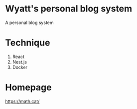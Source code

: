 # Wyatt's personal blog system

A personal blog system

# Technique

1. React
2. Nest.js
3. Docker

# Homepage

<https://math.cat/>
